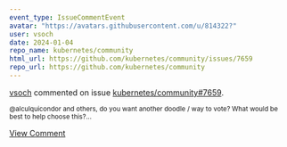 ```yaml
---
event_type: IssueCommentEvent
avatar: "https://avatars.githubusercontent.com/u/814322?"
user: vsoch
date: 2024-01-04
repo_name: kubernetes/community
html_url: https://github.com/kubernetes/community/issues/7659
repo_url: https://github.com/kubernetes/community
---
```


<a href='https://github.com/vsoch' target='_blank'>vsoch</a> commented on issue <a href='https://github.com/kubernetes/community/issues/7659' target='_blank'>kubernetes/community#7659</a>.

<small>@alculquicondor and others, do you want another doodle / way to vote? What would be best to help choose this?...</small>

<a href='https://github.com/kubernetes/community/issues/7659' target='_blank'>View Comment</a>